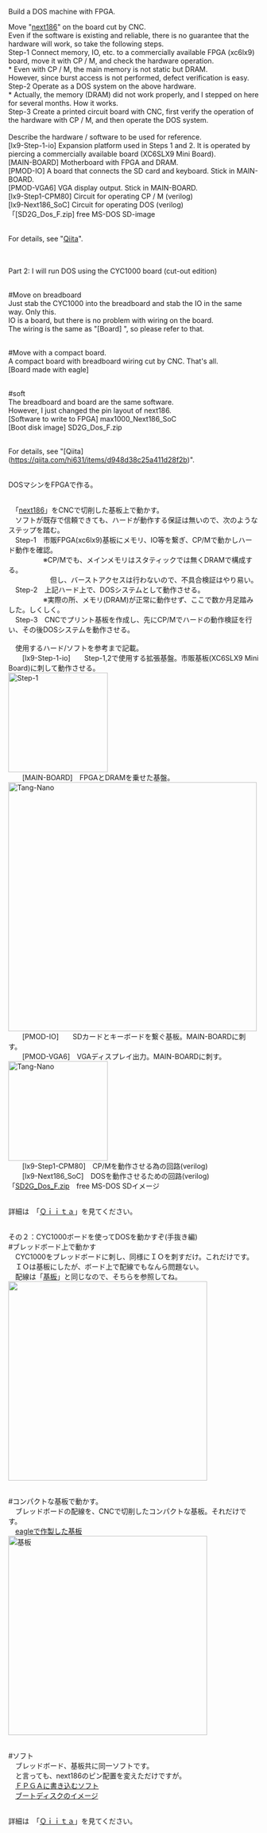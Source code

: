 Build a DOS machine with FPGA.


Move "[next186](https://opencores.org/projects/next186_soc_pc)" on the board cut by CNC.
<br> Even if the software is existing and reliable, there is no guarantee that the hardware will work, so take the following steps.
<br> Step-1 Connect memory, IO, etc. to a commercially available FPGA (xc6lx9) board, move it with CP / M, and check the hardware operation.
<br> * Even with CP / M, the main memory is not static but DRAM.
<br> However, since burst access is not performed, defect verification is easy.
<br> Step-2 Operate as a DOS system on the above hardware.
<br> * Actually, the memory (DRAM) did not work properly, and I stepped on here for several months. How it works.
<br> Step-3 Create a printed circuit board with CNC, first verify the operation of the hardware with CP / M, and then operate the DOS system.
<br>
<br> Describe the hardware / software to be used for reference.
<br> [lx9-Step-1-io] Expansion platform used in Steps 1 and 2. It is operated by piercing a commercially available board (XC6SLX9 Mini Board).
<br> [MAIN-BOARD] Motherboard with FPGA and DRAM.
<br> [PMOD-IO] A board that connects the SD card and keyboard. Stick in MAIN-BOARD.
<br> [PMOD-VGA6] VGA display output. Stick in MAIN-BOARD.
<br> [lx9-Step1-CPM80] Circuit for operating CP / M (verilog)
<br> [lx9-Next186_SoC] Circuit for operating DOS (verilog)
<br>「[SD2G_Dos_F.zip] free MS-DOS SD-image

<br> For details, see "[Qiita](https://qiita.com/hi631/items/e8e0db06a52938b57632)".

<br>
<br> Part 2: I will run DOS using the CYC1000 board (cut-out edition)

<br> #Move on breadboard
<br> Just stab the CYC1000 into the breadboard and stab the IO in the same way. Only this.
<br> IO is a board, but there is no problem with wiring on the board.
<br> The wiring is the same as "[Board] ", so please refer to that.

<br> #Move with a compact board.
<br> A compact board with breadboard wiring cut by CNC. That's all.
<br> [Board made with eagle] 

<br> #soft
<br> The breadboard and board are the same software.
<br> However, I just changed the pin layout of next186.
<br> [Software to write to FPGA] max1000_Next186_SoC
<br> [Boot disk image] SD2G_Dos_F.zip

<br> For details, see "[Qiita] (https://qiita.com/hi631/items/d948d38c25a411d28f2b)".



<br>DOSマシンをFPGAで作る。

<br>　「[next186](https://opencores.org/projects/next186_soc_pc)」をCNCで切削した基板上で動かす。
<br>　ソフトが既存で信頼できても、ハードが動作する保証は無いので、次のようなステップを踏む。
<br>　Step-1　市販FPGA(xc6lx9)基板にメモリ、IO等を繋ぎ、CP/Mで動かしハード動作を確認。
<br>　　　　　※CP/Mでも、メインメモリはスタティックでは無くDRAMで構成する。
<br>　　　　　　但し、バーストアクセスは行わないので、不具合検証はやり易い。
<br>　Step-2　上記ハード上で、DOSシステムとして動作させる。
<br>　　　　　※実際の所、メモリ(DRAM)が正常に動作せず、ここで数か月足踏みした。しくしく。
<br>　Step-3　CNCでプリント基板を作成し、先にCP/Mでハードの動作検証を行い、その後DOSシステムを動作させる。
<br>
<br>　使用するハード/ソフトを参考まで記載。
<br>　　[lx9-Step-1-io]　　Step-1,2で使用する拡張基盤。市販基板(XC6SLX9 Mini Board)に刺して動作させる。
<br><img width="200" alt="Step-1" src="https://qiita-image-store.s3.ap-northeast-1.amazonaws.com/0/159764/3c7e845c-c3a0-6303-06d6-d18d02afaaf1.jpeg">
<br>　　[MAIN-BOARD]　FPGAとDRAMを乗せた基盤。
<br><img width="500" alt="Tang-Nano" src="https://qiita-image-store.s3.ap-northeast-1.amazonaws.com/0/159764/f87d2da4-aaef-c7c1-e055-eb6868db76e1.jpeg">
<br>　　[PMOD-IO]　　SDカードとキーボードを繋ぐ基板。MAIN-BOARDに刺す。
<br>　　[PMOD-VGA6]　VGAディスプレイ出力。MAIN-BOARDに刺す。
<br><img width="200" alt="Tang-Nano" src="https://qiita-image-store.s3.ap-northeast-1.amazonaws.com/0/159764/b981d67e-58ef-c116-0807-cbbf22ec1e3a.jpeg">
<br>　　[lx9-Step1-CPM80]　CP/Mを動作させる為の回路(verilog)
<br>　　[lx9-Next186_SoC]　DOSを動作させるための回路(verilog)
<br>「[SD2G_Dos_F.zip](https://github.com/hi631/FPGA_DOS/blob/master/SD2G_Dos_F.zip)　free MS-DOS SDイメージ

<br>詳細は　「[Ｑｉｉｔａ](https://qiita.com/hi631/items/e8e0db06a52938b57632)」を見てください。


<br>その２：CYC1000ボードを使ってDOSを動かすぞ(手抜き編)
　
<br>#ブレッドボード上で動かす
<br>　CYC1000をブレッドボードに刺し、同様にＩＯを刺すだけ。これだけです。
<br>　ＩＯは基板にしたが、ボード上で配線でもなんら問題ない。
<br>　配線は「[基板]((https://github.com/hi631/FPGA_DOS/tree/master/max1000_eagle))」と同じなので、そちらを参照してね。
<br><img width="400" alt="" src="https://qiita-image-store.s3.ap-northeast-1.amazonaws.com/0/159764/62417d67-14e1-505c-e907-bbd1239ce79d.jpeg">

<br>#コンパクトな基板で動かす。
<br>　ブレッドボードの配線を、CNCで切削したコンパクトな基板。それだけです。
<br>　[eagleで作製した基板](https://github.com/hi631/FPGA_DOS/tree/master/max1000_eagle)
<br><img width="400" alt="基板" src="https://qiita-image-store.s3.ap-northeast-1.amazonaws.com/0/159764/e5b5b6c3-f938-628c-791e-1125b193cebc.jpeg">

<br>#ソフト
<br>　ブレッドボード、基板共に同一ソフトです。
<br>　と言っても、next186のピン配置を変えただけですが。
<br>　[ＦＰＧＡに書き込むソフト](https://github.com/hi631/FPGA_DOS/tree/master/max1000_Next186_SoC)
<br>　[ブートディスクのイメージ](https://github.com/hi631/FPGA_DOS/blob/master/SD2G_Dos_F.zip)

<br>詳細は　「[Ｑｉｉｔａ](https://qiita.com/hi631/items/d948d38c25a411d28f2b)」を見てください。
